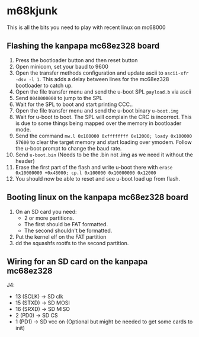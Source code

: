 # m68kjunk

This is all the bits you need to play with recent linux on mc68000

## Flashing the kanpapa mc68ez328 board

1. Press the bootloader button and then reset button
2. Open minicom, set your baud to 9600
3. Open the transfer methods configuration and update ascii to `ascii-xfr -dsv -l 1`.
   This adds a delay between lines for the mc68ez328 bootloader to catch up.
4. Open the file transfer menu and send the u-boot SPL `payload.b` via ascii
5. Send `0040000000` to jump to the SPL
6. Wait for the SPL to boot and start printing CCC..
7. Open the file transfer menu and send the u-boot binary `u-boot.img`
8. Wait for u-boot to boot. The SPL will complain the CRC is incorrect.
   This is due to some things being mapped over the memory in bootloader mode.
9. Send the command `mw.l 0x100000 0xffffffff 0x12000; loady 0x100000 57600` to clear
   the target memory and start loading over ymodem. Follow the u-boot prompt to change
   the baud rate.
10. Send `u-boot.bin` (Needs to be the .bin not .img as we need it without the header)
11. Erase the first part of the flash and write u-boot there with 
    `erase 0x10000000 +0x48000; cp.l 0x100000 0x10000000 0x12000`
12. You should now be able to reset and see u-boot load up from flash.

## Booting linux on the kanpapa mc68ez328 board

1. On an SD card you need:
   - 2 or more partitions.
   - The first should be FAT formatted.
   - The second shouldn't be formatted.
2. Put the kernel elf on the FAT partition
3. dd the squashfs rootfs to the second partition.


## Wiring for an SD card on the kanpapa mc68ez328

J4:
  - 13 (SCLK) -> SD clk
  - 15 (STXD) -> SD MOSI 
  - 16 (SRXD) -> SD MISO
  - 2  (PD0)  -> SD CS
  - 1  (PD1)  -> SD vcc on (Optional but might be needed to get some cards to init)
